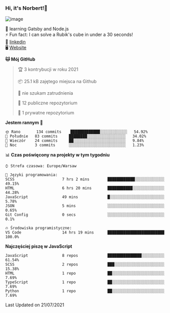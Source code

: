 ### Hi, it's Norbert!👋

![image](https://i.imgur.com/ynNQCJh.png)


🧠 learning Gatsby and Node.js <br>
⚡ Fun fact: I can solve a Rubik's cube in under a 30 seconds! <br>
👔 [linkedin](https://www.linkedin.com/in/norbert-%C5%82uszkiewicz-75b0891b3/) <br>
🖥 [Website](https://norbertluszkiewicz.pl/)<br>


<!--START_SECTION:waka-->
**🐱 Mój GitHub** 

> 🏆 3 kontrybucji w roku 2021
 > 
> 📦 25.1 kB zajętego miejsca na Github 
 > 
> 🚫 nie szukam zatrudnienia
 > 
> 📜 12 publiczne repozytorium 
 > 
> 🔑 1 prywatne repozytorium 
 > 
**Jestem rannym 🐤** 

```text
🌞 Rano       134 commits    █████████████░░░░░░░░░░░░   54.92% 
🌆 Południe   83 commits     ████████░░░░░░░░░░░░░░░░░   34.02% 
🌃 Wieczór    24 commits     ██░░░░░░░░░░░░░░░░░░░░░░░   9.84% 
🌙 Noc        3 commits      ░░░░░░░░░░░░░░░░░░░░░░░░░   1.23%

```


📊 **Czas poświęcony na projekty w tym tygodniu** 

```text
⌚︎ Strefa czasowa: Europe/Warsaw

💬 Języki programowania: 
SCSS                     7 hrs 2 mins        ████████████░░░░░░░░░░░░░   49.15% 
HTML                     6 hrs 20 mins       ███████████░░░░░░░░░░░░░░   44.28% 
JavaScript               49 mins             █░░░░░░░░░░░░░░░░░░░░░░░░   5.78% 
JSON                     5 mins              ░░░░░░░░░░░░░░░░░░░░░░░░░   0.65% 
Git Config               0 secs              ░░░░░░░░░░░░░░░░░░░░░░░░░   0.1%

🔥 Środowiska programistyczne: 
VS Code                  14 hrs 19 mins      █████████████████████████   100.0%

```

**Najczęściej piszę w JavaScript** 

```text
JavaScript               8 repos             ███████████████░░░░░░░░░░   61.54% 
SCSS                     2 repos             ███░░░░░░░░░░░░░░░░░░░░░░   15.38% 
HTML                     1 repo              ██░░░░░░░░░░░░░░░░░░░░░░░   7.69% 
TypeScript               1 repo              ██░░░░░░░░░░░░░░░░░░░░░░░   7.69% 
Python                   1 repo              ██░░░░░░░░░░░░░░░░░░░░░░░   7.69%

```



 Last Updated on 21/07/2021
<!--END_SECTION:waka-->
